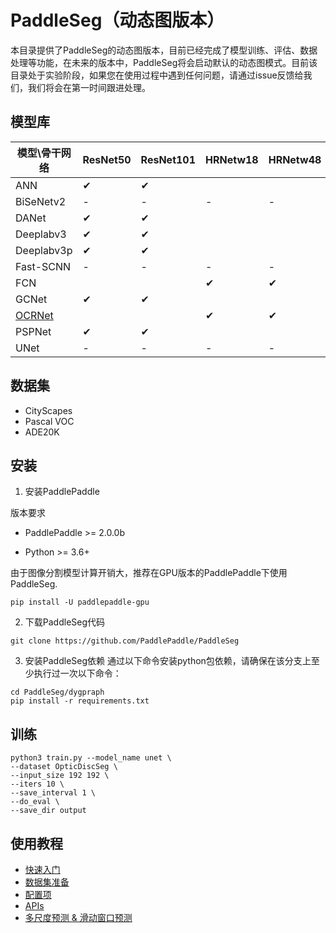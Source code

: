# PaddleSeg（动态图版本）

本目录提供了PaddleSeg的动态图版本，目前已经完成了模型训练、评估、数据处理等功能，在未来的版本中，PaddleSeg将会启动默认的动态图模式。目前该目录处于实验阶段，如果您在使用过程中遇到任何问题，请通过issue反馈给我们，我们将会在第一时间跟进处理。

## 模型库

|模型\骨干网络|ResNet50|ResNet101|HRNetw18|HRNetw48|
|-|-|-|-|-|
|ANN|✔|✔|||
|BiSeNetv2|-|-|-|-|
|DANet|✔|✔|||
|Deeplabv3|✔|✔|||
|Deeplabv3p|✔|✔|||
|Fast-SCNN|-|-|-|-|
|FCN|||✔|✔|
|GCNet|✔|✔|||
|[OCRNet](https://github.com/nepeplwu/PaddleSeg/blob/develop/dygraph/configs/ocrnet/)|||✔|✔|
|PSPNet|✔|✔|||
|UNet|-|-|-|-|

## 数据集

* CityScapes
* Pascal VOC
* ADE20K

## 安装

1. 安装PaddlePaddle

版本要求

* PaddlePaddle >= 2.0.0b

* Python >= 3.6+

由于图像分割模型计算开销大，推荐在GPU版本的PaddlePaddle下使用PaddleSeg.

```shell
pip install -U paddlepaddle-gpu
```

2. 下载PaddleSeg代码
```shell
git clone https://github.com/PaddlePaddle/PaddleSeg
```

3. 安装PaddleSeg依赖
通过以下命令安装python包依赖，请确保在该分支上至少执行过一次以下命令：

```
cd PaddleSeg/dygpraph
pip install -r requirements.txt
```

## 训练
```
python3 train.py --model_name unet \
--dataset OpticDiscSeg \
--input_size 192 192 \
--iters 10 \
--save_interval 1 \
--do_eval \
--save_dir output
```

## 使用教程

* [快速入门](./docs/quick_start.md)
* [数据集准备](./docs/data_prepare.md)
* [配置项](./configs/)
* [APIs](./docs/apis/)
* [多尺度预测 & 滑动窗口预测](./docs/infer.md)
